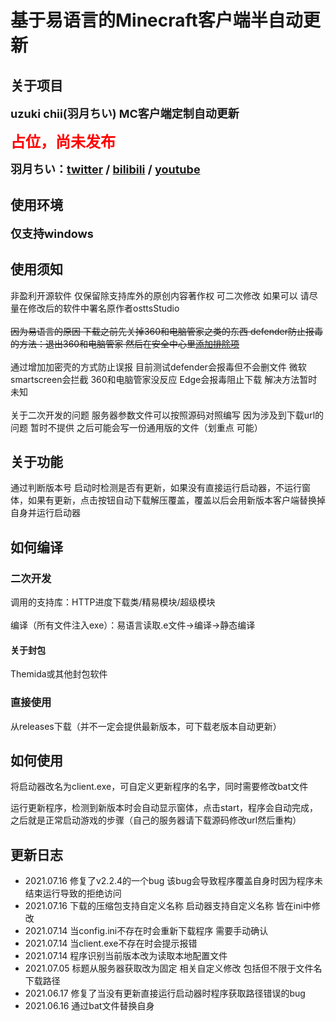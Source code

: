 # 基于易语言的Minecraft客户端半自动更新<br>

## 关于项目

<font size=4><strong>uzuki chii(羽月ちい)  MC客户端定制自动更新</font></strong>

<font size=5 color=red><strong>占位，尚未发布</font></strong>

<font size=4><strong>羽月ちい：[twitter](https://twitter.com/uzukichii) / [bilibili](https://live.bilibili.com/22870039) / [youtube](https://www.youtube.com/channel/UCJxPldVojkxP1lQZuPskJtg)</font></strong>

## 使用环境

<font size=4><strong>仅支持windows</font></strong>

## 使用须知

非盈利开源软件 仅保留除支持库外的原创内容著作权 可二次修改 如果可以 请尽量在修改后的软件中署名原作者osttsStudio<br><br>
<s>因为易语言的原因 下载之前先关掉360和电脑管家之类的东西 defender防止报毒的方法：退出360和电脑管家 然后在安全中心里[添加排除项](https://jingyan.baidu.com/article/b87fe19e22f8435219356840.html)</s><br><br>
通过增加加密壳的方式防止误报 目前测试defender会报毒但不会删文件 微软smartscreen会拦截 360和电脑管家没反应 Edge会报毒阻止下载 解决方法暂时未知<br><br>
关于二次开发的问题 服务器参数文件可以按照源码对照编写 因为涉及到下载url的问题 暂时不提供 之后可能会写一份通用版的文件（划重点 可能）

## 关于功能

通过判断版本号 启动时检测是否有更新，如果没有直接运行启动器，不运行窗体，如果有更新，点击按钮自动下载解压覆盖，覆盖以后会用新版本客户端替换掉自身并运行启动器

## 如何编译

### 二次开发

调用的支持库：HTTP进度下载类/精易模块/超级模块<br><br>
编译（所有文件注入exe）：易语言读取.e文件->编译->静态编译

#### 关于封包

Themida或其他封包软件

### 直接使用

从releases下载（并不一定会提供最新版本，可下载老版本自动更新）

## 如何使用

将启动器改名为client.exe，可自定义更新程序的名字，同时需要修改bat文件<br>

运行更新程序，检测到新版本时会自动显示窗体，点击start，程序会自动完成，之后就是正常启动游戏的步骤（自己的服务器请下载源码修改url然后重构）

## 更新日志

- 2021.07.16 修复了v2.2.4的一个bug 该bug会导致程序覆盖自身时因为程序未结束运行导致的拒绝访问
- 2021.07.16 下载的压缩包支持自定义名称 启动器支持自定义名称 皆在ini中修改
- 2021.07.14 当config.ini不存在时会重新下载程序 需要手动确认
- 2021.07.14 当client.exe不存在时会提示报错
- 2021.07.14 程序识别当前版本改为读取本地配置文件
- 2021.07.05 标题从服务器获取改为固定 相关自定义修改 包括但不限于文件名 下载路径
- 2021.06.17 修复了当没有更新直接运行启动器时程序获取路径错误的bug
- 2021.06.16 通过bat文件替换自身